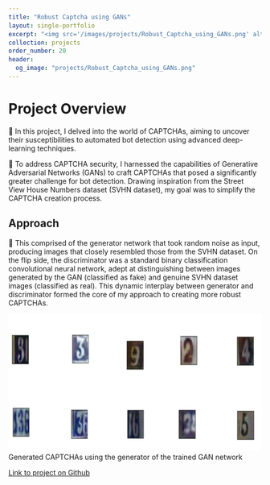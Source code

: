 ```yaml
---
title: "Robust Captcha using GANs"
layout: single-portfolio
excerpt: "<img src='/images/projects/Robust_Captcha_using_GANs.png' alt=''>"
collection: projects
order_number: 20
header: 
  og_image: "projects/Robust_Captcha_using_GANs.png"
---
```




# Project Overview

📌 In this project, I delved into the world of CAPTCHAs, aiming to uncover their susceptibilities to automated bot detection using advanced deep-learning techniques. 

📌 To address CAPTCHA security, I harnessed the capabilities of Generative Adversarial Networks (GANs) to craft CAPTCHAs that posed a significantly greater challenge for bot detection. Drawing inspiration from the Street View House Numbers dataset (SVHN dataset), my goal was to simplify the CAPTCHA creation process.

## Approach
📌 This comprised of the generator network that took random noise as input, producing images that closely resembled those from the SVHN dataset. On the flip side, the discriminator was a standard binary classification convolutional neural network, adept at distinguishing between images generated by the GAN (classified as fake) and genuine SVHN dataset images (classified as real). This dynamic interplay between generator and discriminator formed the core of my approach to creating more robust CAPTCHAs.


<!-- > A brief aside on Git-speak: these periodic indented blocks will explain the terminology that Git uses to help you underst what each Git comm actually does.


To save yourself some time  do this faster, simply press <kbd>Ctrl</kbd>+<kbd>c</kbd>.[^2] -->

![](/images/posts/creating-website/p3_i1.png)
Generated CAPTCHAs using the generator of the trained GAN network


[Link to project on Github](https://github.com/Gauthami25/Robust-Captcha/tree/main)

